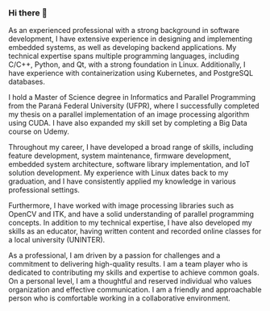### Hi there 👋
<!--
**lhal07/lhal07** is a ✨ _special_ ✨ repository because its `README.md` (this file) appears on your GitHub profile.

Here are some ideas to get you started:

- 🔭 I’m currently working on ...
- 🌱 I’m currently learning ...
- 👯 I’m looking to collaborate on ...
- 🤔 I’m looking for help with ...
- 💬 Ask me about ...
- 📫 How to reach me: ...
- 😄 Pronouns: ...
- ⚡ Fun fact: ...
-->

As an experienced professional with a strong background in software development, I have extensive experience in designing and implementing embedded systems, as well as developing backend applications. My technical expertise spans multiple programming languages, including C/C++, Python, and Qt, with a strong foundation in Linux. Additionally, I have experience with containerization using Kubernetes, and PostgreSQL databases.

I hold a Master of Science degree in Informatics and Parallel Programming from the Paraná Federal University (UFPR), where I successfully completed my thesis on a parallel implementation of an image processing algorithm using CUDA. I have also expanded my skill set by completing a Big Data course on Udemy.

Throughout my career, I have developed a broad range of skills, including feature development, system maintenance, firmware development, embedded system architecture, software library implementation, and IoT solution development. My experience with Linux dates back to my graduation, and I have consistently applied my knowledge in various professional settings.

Furthermore, I have worked with image processing libraries such as OpenCV and ITK, and have a solid understanding of parallel programming concepts. In addition to my technical expertise, I have also developed my skills as an educator, having written content and recorded online classes for a local university (UNINTER).

As a professional, I am driven by a passion for challenges and a commitment to delivering high-quality results. I am a team player who is dedicated to contributing my skills and expertise to achieve common goals. On a personal level, I am a thoughtful and reserved individual who values organization and effective communication. I am a friendly and approachable person who is comfortable working in a collaborative environment.
